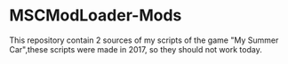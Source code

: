 # MSCModLoader-Mods

This repository contain 2 sources of my scripts of the game "My Summer Car",these scripts were made in 2017, so they should not work today.
